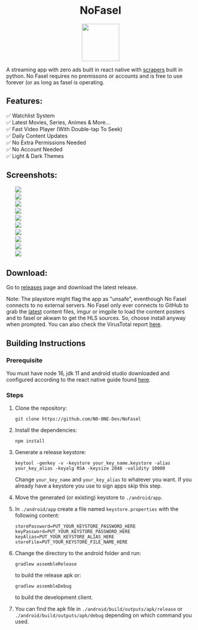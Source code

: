<h1 align="center">NoFasel</h1>

<p align="center" >
<img src="https://i.imgur.com/NvLCO9U.png" width="100px" height="100px">
</p>

A streaming app with zero ads built in react native with [scrapers](https://github.com/N0-0NE-Dev/no-fasel-scrapers) built in python. No Fasel requires no premissons or accounts and is free to use forever (or as long as fasel is operating.

## Features:

✅ Watchlist System  
✅ Latest Movies, Series, Animes & More...  
✅ Fast Video Player (With Double-tap To Seek)  
✅ Daily Content Updates  
✅ No Extra Permissions Needed  
✅ No Account Needed  
✅ Light & Dark Themes

## Screenshots:

<ul style="overflow: hidden;">
   <li style="list-style-type: none;"> <img src="https://i.imgur.com/SwPY24el.png" /> </li>
   <li style="list-style-type: none;"> <img src="https://i.imgur.com/aCm9vOWl.png" /> </li>
   <li style="list-style-type: none;"> <img src="https://i.imgur.com/SY76kbKl.png" /> </li>
   <li style="list-style-type: none;"> <img src="https://i.imgur.com/5l3L5Mvl.png" /> </li>
   <li style="list-style-type: none;"> <img src="https://i.imgur.com/CATSRhLl.png" /> </li>
   <li style="list-style-type: none;"> <img src="https://i.imgur.com/hWfGkWal.png" /> </li>
   <li style="list-style-type: none;"> <img src="https://i.imgur.com/tSySR0fl.png" /> </li>
   <li style="list-style-type: none;"> <img src="https://i.imgur.com/pIDzfW0l.png" /> </li>
   <li style="list-style-type: none;"> <img src="https://i.imgur.com/bEkYPZBl.png" /> </li>
   <li style="list-style-type: none;"> <img src="https://i.imgur.com/7A7fDtml.png" /> </li>
</ul>

## Download:

Go to [releases](https://github.com/N0-0NE-Dev/no-fasel/releases) page and download the latest release.

Note: The playstore might flag the app as "unsafe", eventhough No Fasel connects to no external servers. No Fasel only ever connects to GitHub to grab the [latest](https://github.com/N0-0NE-Dev/no-fasel-scrapers/tree/main/output) content files, imgur or imgpile to load the content posters and to fasel or akwam to get the HLS sources. So, choose install anyway when prompted. You can also check the VirusTotal report [here](https://www.virustotal.com/gui/file/47db01d2ed0aaf16812474aafa754e553dc7423e2b0bd3f0676cf9d9bf066fd6/behavior).

## Building Instructions

### Prerequisite

You must have node 16, jdk 11 and android studio downloaded and configured according to the react native guide found [here](https://reactnative.dev/docs/environment-setup).

### Steps

1. Clone the repository:<br />

   ```
   git clone https://github.com/N0-0NE-Dev/NoFasel
   ```

2. Install the dependencies:<br />

   ```
   npm install
   ```

3. Generate a release keystore:<br />

   ```
   keytool -genkey -v -keystore your_key_name.keystore -alias your_key_alias -keyalg RSA -keysize 2048 -validity 10000
   ```

   Change `your_key_name` and `your_key_alias` to whatever you want. If you already have a keystore you use to sign apps skip this step.

4. Move the generated (or existing) keystore to `./android/app`.

5. In `./android/app` create a file named `keystore.properties` with the following content:

   ```
   storePassword=PUT_YOUR_KEYSTORE_PASSWORD_HERE
   keyPassword=PUT_YOUR_KEYSTORE_PASSWORD_HERE
   keyAlias=PUT_YOUR_KEYSTORE_ALIAS_HERE
   storeFile=PUT_YOUR_KEYSTORE_FILE_NAME_HERE
   ```

6. Change the directory to the android folder and run:<br />

   ```
   gradlew assembleRelease
   ```

   to build the release apk or:

   ```
   gradlew assembleDebug
   ```

   to build the development client.

7. You can find the apk file in `./android/build/outputs/apk/release` or `./android/build/outputs/apk/debug` depending on which command you used.
